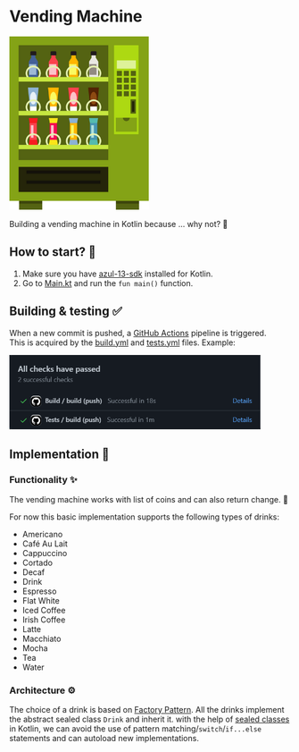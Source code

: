 # Vending Machine

<img src="assets/vending_machine.png" width="250">

Building a vending machine in Kotlin because ... why not? 🙂

## How to start? 🤔

1. Make sure you have [azul-13-sdk](https://www.azul.com/downloads/?package=jdk)
   installed for Kotlin.
2. Go to [Main.kt](src/main/kotlin/Main.kt) and run the `fun main()` function.

## Building & testing ✅

When a new commit is pushed, a [GitHub Actions](https://github.com/features/actions) pipeline is
triggered.
<br>This is acquired by the [build.yml](.github/workflows/build.yml)
and [tests.yml](.github/workflows/tests.yml) files. Example:

<img src="assets/github_actions.png" width="450">

## Implementation 🔧

### Functionality ✨

The vending machine works with list of coins and can also return change. 🧙‍

For now this basic implementation supports the following types of drinks:

* Americano
* Café Au Lait
* Cappuccino
* Cortado
* Decaf
* Drink
* Espresso
* Flat White
* Iced Coffee
* Irish Coffee
* Latte
* Macchiato
* Mocha
* Tea
* Water

### Architecture ⚙️

The choice of a drink is based
on [Factory Pattern](https://en.wikipedia.org/wiki/Factory_(object-oriented_programming)). All the
drinks implement the abstract sealed class `Drink` and inherit it. with the help
of [sealed classes](https://kotlinlang.org/docs/sealed-classes.html) in Kotlin, we can avoid the use
of pattern matching/`switch`/`if...else` statements and can autoload new implementations.